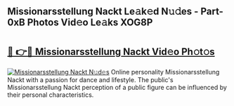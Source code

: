 ## Missionarsstellung Nackt Le𝚊k𝚎d N𝚞𝚍es - Part-0xB Photos Vid𝚎o Le𝚊ks XOG8P

# <h2><a href="http://fb3ju05.evod.top/?m=Missionarsstellung+Nackt">🔗 👉🔴 Missionarsstellung Nackt Vid𝚎o Ph𝚘t𝚘s</a></h2>

[![Missionarsstellung Nackt N𝚞d𝚎s](https://i.imgur.com/8V9OHl7.gif)](http://fb3ju05.evod.top/?m=Missionarsstellung+Nackt)
Online personality Missionarsstellung Nackt with a passion for dance and lifestyle. The public's Missionarsstellung Nackt perception of a public figure can be influenced by their personal characteristics. 
